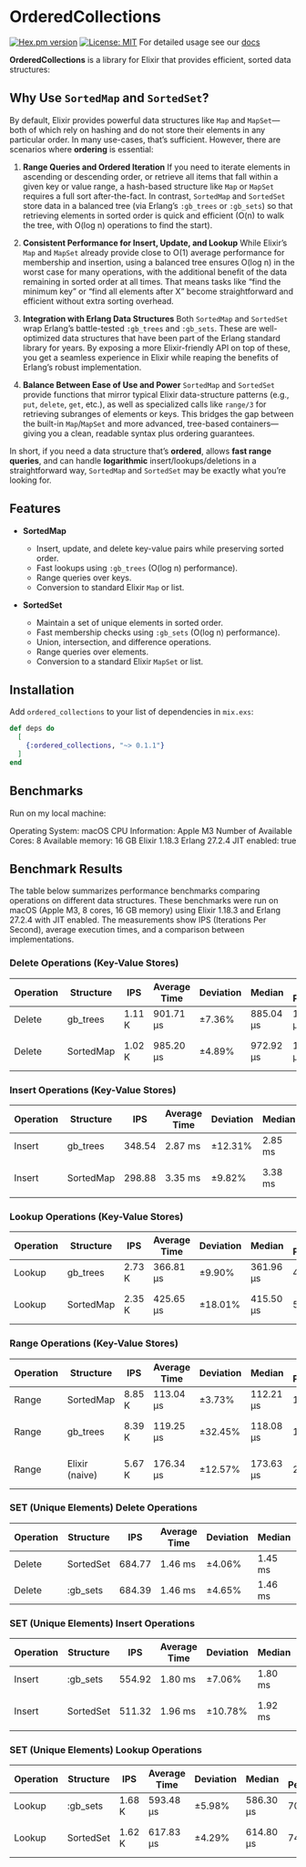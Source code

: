 # OrderedCollections

[![Hex.pm version](https://img.shields.io/hex/v/ordered_collections.svg)](https://hex.pm/packages/ordered_collections)
[![License: MIT](https://img.shields.io/badge/License-MIT-yellow.svg)](LICENSE)
For detailed usage see our [docs](https://hexdocs.pm/ordered_collections/api-reference.html)

**OrderedCollections** is a library for Elixir that provides efficient, sorted data structures:

## Why Use `SortedMap` and `SortedSet`?

By default, Elixir provides powerful data structures like `Map` and `MapSet`—both of which rely on hashing and do not store their elements in any particular order. In many use-cases, that’s sufficient. However, there are scenarios where **ordering** is essential:

1. **Range Queries and Ordered Iteration**
   If you need to iterate elements in ascending or descending order, or retrieve all items that fall within a given key or value range, a hash-based structure like `Map` or `MapSet` requires a full sort after-the-fact. In contrast, `SortedMap` and `SortedSet` store data in a balanced tree (via Erlang’s `:gb_trees` or `:gb_sets`) so that retrieving elements in sorted order is quick and efficient (O(n) to walk the tree, with O(log n) operations to find the start).

2. **Consistent Performance for Insert, Update, and Lookup**
   While Elixir’s `Map` and `MapSet` already provide close to O(1) average performance for membership and insertion, using a balanced tree ensures O(log n) in the worst case for many operations, with the additional benefit of the data remaining in sorted order at all times. That means tasks like “find the minimum key” or “find all elements after X” become straightforward and efficient without extra sorting overhead.

3. **Integration with Erlang Data Structures**
   Both `SortedMap` and `SortedSet` wrap Erlang’s battle-tested `:gb_trees` and `:gb_sets`. These are well-optimized data structures that have been part of the Erlang standard library for years. By exposing a more Elixir-friendly API on top of these, you get a seamless experience in Elixir while reaping the benefits of Erlang’s robust implementation.

4. **Balance Between Ease of Use and Power**
   `SortedMap` and `SortedSet` provide functions that mirror typical Elixir data-structure patterns (e.g., `put`, `delete`, `get`, etc.), as well as specialized calls like `range/3` for retrieving subranges of elements or keys. This bridges the gap between the built-in `Map`/`MapSet` and more advanced, tree-based containers—giving you a clean, readable syntax plus ordering guarantees.

In short, if you need a data structure that’s **ordered**, allows **fast range queries**, and can handle **logarithmic** insert/lookups/deletions in a straightforward way, `SortedMap` and `SortedSet` may be exactly what you’re looking for.

## Features

- **SortedMap**
  - Insert, update, and delete key-value pairs while preserving sorted order.
  - Fast lookups using `:gb_trees` (O(log n) performance).
  - Range queries over keys.
  - Conversion to standard Elixir `Map` or list.

- **SortedSet**
  - Maintain a set of unique elements in sorted order.
  - Fast membership checks using `:gb_sets` (O(log n) performance).
  - Union, intersection, and difference operations.
  - Range queries over elements.
  - Conversion to a standard Elixir `MapSet` or list.

## Installation

Add `ordered_collections` to your list of dependencies in `mix.exs`:

```elixir
def deps do
  [
    {:ordered_collections, "~> 0.1.1"}
  ]
end
```

## Benchmarks

Run on my local machine:

Operating System: macOS
CPU Information: Apple M3
Number of Available Cores: 8
Available memory: 16 GB
Elixir 1.18.3
Erlang 27.2.4
JIT enabled: true

## Benchmark Results

The table below summarizes performance benchmarks comparing operations on different data structures. These benchmarks were run on macOS (Apple M3, 8 cores, 16 GB memory) using Elixir 1.18.3 and Erlang 27.2.4 with JIT enabled. The measurements show IPS (Iterations Per Second), average execution times, and a comparison between implementations.

### Delete Operations (Key-Value Stores)

| **Operation**    | **Structure**    | **IPS** | **Average Time** | **Deviation** | **Median**   | **99th Percentile** | **Comparison**                |
|------------------|------------------|---------|------------------|---------------|--------------|---------------------|-------------------------------|
| Delete           | gb_trees         | 1.11 K  | 901.71 μs        | ±7.36%       | 885.04 μs    | 1129.99 μs          | —                             |
| Delete           | SortedMap        | 1.02 K  | 985.20 μs        | ±4.89%       | 972.92 μs    | 1198.37 μs          | 1.09× slower (+83.48 μs)       |

### Insert Operations (Key-Value Stores)

| **Operation**    | **Structure**    | **IPS** | **Average Time** | **Deviation** | **Median**   | **99th Percentile** | **Comparison**                |
|------------------|------------------|---------|------------------|---------------|--------------|---------------------|-------------------------------|
| Insert           | gb_trees         | 348.54  | 2.87 ms          | ±12.31%      | 2.85 ms      | 3.71 ms             | —                             |
| Insert           | SortedMap        | 298.88  | 3.35 ms          | ±9.82%       | 3.38 ms      | 4.21 ms             | 1.17× slower (+0.48 ms)       |

### Lookup Operations (Key-Value Stores)

| **Operation**    | **Structure**    | **IPS** | **Average Time** | **Deviation** | **Median**   | **99th Percentile** | **Comparison**                |
|------------------|------------------|---------|------------------|---------------|--------------|---------------------|-------------------------------|
| Lookup           | gb_trees         | 2.73 K  | 366.81 μs        | ±9.90%       | 361.96 μs    | 446.20 μs           | —                             |
| Lookup           | SortedMap        | 2.35 K  | 425.65 μs        | ±18.01%      | 415.50 μs    | 508.36 μs           | 1.16× slower (+58.84 μs)       |

### Range Operations (Key-Value Stores)

| **Operation**    | **Structure**    | **IPS** | **Average Time** | **Deviation** | **Median**   | **99th Percentile** | **Comparison**                |
|------------------|------------------|---------|------------------|---------------|--------------|---------------------|-------------------------------|
| Range            | SortedMap        | 8.85 K  | 113.04 μs        | ±3.73%       | 112.21 μs    | 130.50 μs           | —                             |
| Range            | gb_trees         | 8.39 K  | 119.25 μs        | ±32.45%      | 118.08 μs    | 136.58 μs           | 1.05× slower (+6.20 μs)        |
| Range            | Elixir (naive)   | 5.67 K  | 176.34 μs        | ±12.57%      | 173.63 μs    | 220.07 μs           | 1.56× slower (+63.29 μs)       |

### SET (Unique Elements) Delete Operations

| **Operation**    | **Structure**    | **IPS** | **Average Time** | **Deviation** | **Median**   | **99th Percentile** | **Comparison**                |
|------------------|------------------|---------|------------------|---------------|--------------|---------------------|-------------------------------|
| Delete           | SortedSet        | 684.77  | 1.46 ms          | ±4.06%       | 1.45 ms      | 1.67 ms             | —                             |
| Delete           | :gb_sets         | 684.39  | 1.46 ms          | ±4.65%       | 1.46 ms      | 1.68 ms             | ~Same performance             |

### SET (Unique Elements) Insert Operations

| **Operation**    | **Structure**    | **IPS** | **Average Time** | **Deviation** | **Median**   | **99th Percentile** | **Comparison**                |
|------------------|------------------|---------|------------------|---------------|--------------|---------------------|-------------------------------|
| Insert           | :gb_sets         | 554.92  | 1.80 ms          | ±7.06%       | 1.80 ms      | 2.15 ms             | —                             |
| Insert           | SortedSet        | 511.32  | 1.96 ms          | ±10.78%      | 1.92 ms      | 2.46 ms             | 1.09× slower (+0.154 ms)       |

### SET (Unique Elements) Lookup Operations

| **Operation**    | **Structure**    | **IPS** | **Average Time** | **Deviation** | **Median**   | **99th Percentile** | **Comparison**                |
|------------------|------------------|---------|------------------|---------------|--------------|---------------------|-------------------------------|
| Lookup           | :gb_sets         | 1.68 K  | 593.48 μs        | ±5.98%       | 586.30 μs    | 708.54 μs           | —                             |
| Lookup           | SortedSet        | 1.62 K  | 617.83 μs        | ±4.29%       | 614.80 μs    | 742.15 μs           | 1.04× slower (+24.36 μs)       |
